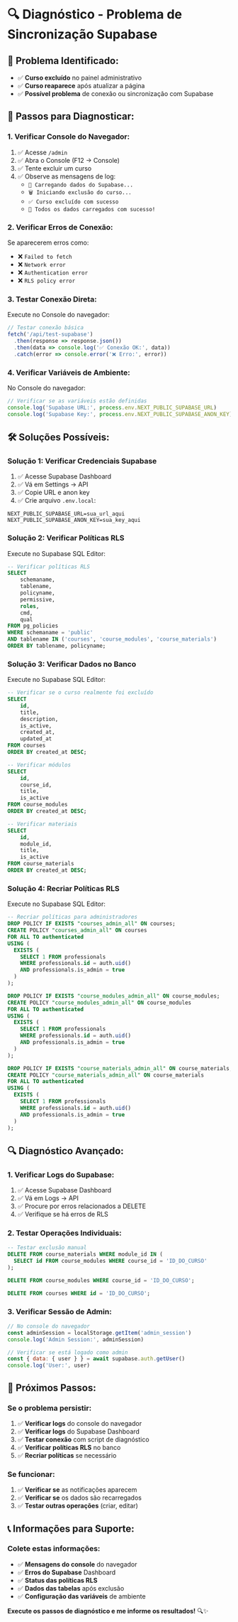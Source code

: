 # 🔍 **Diagnóstico - Problema de Sincronização Supabase**

## 🚨 **Problema Identificado:**
- ✅ **Curso excluído** no painel administrativo
- ✅ **Curso reaparece** após atualizar a página
- ✅ **Possível problema** de conexão ou sincronização com Supabase

## 🔧 **Passos para Diagnosticar:**

### **1. Verificar Console do Navegador:**
1. ✅ Acesse `/admin`
2. ✅ Abra o Console (F12 → Console)
3. ✅ Tente excluir um curso
4. ✅ Observe as mensagens de log:
   - `🔄 Carregando dados do Supabase...`
   - `🗑️ Iniciando exclusão do curso...`
   - `✅ Curso excluído com sucesso`
   - `🎉 Todos os dados carregados com sucesso!`

### **2. Verificar Erros de Conexão:**
Se aparecerem erros como:
- ❌ `Failed to fetch`
- ❌ `Network error`
- ❌ `Authentication error`
- ❌ `RLS policy error`

### **3. Testar Conexão Direta:**
Execute no Console do navegador:
```javascript
// Testar conexão básica
fetch('/api/test-supabase')
  .then(response => response.json())
  .then(data => console.log('✅ Conexão OK:', data))
  .catch(error => console.error('❌ Erro:', error))
```

### **4. Verificar Variáveis de Ambiente:**
No Console do navegador:
```javascript
// Verificar se as variáveis estão definidas
console.log('Supabase URL:', process.env.NEXT_PUBLIC_SUPABASE_URL)
console.log('Supabase Key:', process.env.NEXT_PUBLIC_SUPABASE_ANON_KEY)
```

## 🛠️ **Soluções Possíveis:**

### **Solução 1: Verificar Credenciais Supabase**
1. ✅ Acesse Supabase Dashboard
2. ✅ Vá em Settings → API
3. ✅ Copie URL e anon key
4. ✅ Crie arquivo `.env.local`:
```env
NEXT_PUBLIC_SUPABASE_URL=sua_url_aqui
NEXT_PUBLIC_SUPABASE_ANON_KEY=sua_key_aqui
```

### **Solução 2: Verificar Políticas RLS**
Execute no Supabase SQL Editor:
```sql
-- Verificar políticas RLS
SELECT 
    schemaname,
    tablename,
    policyname,
    permissive,
    roles,
    cmd,
    qual
FROM pg_policies 
WHERE schemaname = 'public'
AND tablename IN ('courses', 'course_modules', 'course_materials')
ORDER BY tablename, policyname;
```

### **Solução 3: Verificar Dados no Banco**
Execute no Supabase SQL Editor:
```sql
-- Verificar se o curso realmente foi excluído
SELECT 
    id,
    title,
    description,
    is_active,
    created_at,
    updated_at
FROM courses 
ORDER BY created_at DESC;

-- Verificar módulos
SELECT 
    id,
    course_id,
    title,
    is_active
FROM course_modules 
ORDER BY created_at DESC;

-- Verificar materiais
SELECT 
    id,
    module_id,
    title,
    is_active
FROM course_materials 
ORDER BY created_at DESC;
```

### **Solução 4: Recriar Políticas RLS**
Execute no Supabase SQL Editor:
```sql
-- Recriar políticas para administradores
DROP POLICY IF EXISTS "courses_admin_all" ON courses;
CREATE POLICY "courses_admin_all" ON courses
FOR ALL TO authenticated
USING (
  EXISTS (
    SELECT 1 FROM professionals 
    WHERE professionals.id = auth.uid() 
    AND professionals.is_admin = true
  )
);

DROP POLICY IF EXISTS "course_modules_admin_all" ON course_modules;
CREATE POLICY "course_modules_admin_all" ON course_modules
FOR ALL TO authenticated
USING (
  EXISTS (
    SELECT 1 FROM professionals 
    WHERE professionals.id = auth.uid() 
    AND professionals.is_admin = true
  )
);

DROP POLICY IF EXISTS "course_materials_admin_all" ON course_materials;
CREATE POLICY "course_materials_admin_all" ON course_materials
FOR ALL TO authenticated
USING (
  EXISTS (
    SELECT 1 FROM professionals 
    WHERE professionals.id = auth.uid() 
    AND professionals.is_admin = true
  )
);
```

## 🔍 **Diagnóstico Avançado:**

### **1. Verificar Logs do Supabase:**
1. ✅ Acesse Supabase Dashboard
2. ✅ Vá em Logs → API
3. ✅ Procure por erros relacionados a DELETE
4. ✅ Verifique se há erros de RLS

### **2. Testar Operações Individuais:**
```sql
-- Testar exclusão manual
DELETE FROM course_materials WHERE module_id IN (
  SELECT id FROM course_modules WHERE course_id = 'ID_DO_CURSO'
);

DELETE FROM course_modules WHERE course_id = 'ID_DO_CURSO';

DELETE FROM courses WHERE id = 'ID_DO_CURSO';
```

### **3. Verificar Sessão de Admin:**
```javascript
// No console do navegador
const adminSession = localStorage.getItem('admin_session')
console.log('Admin Session:', adminSession)

// Verificar se está logado como admin
const { data: { user } } = await supabase.auth.getUser()
console.log('User:', user)
```

## 🎯 **Próximos Passos:**

### **Se o problema persistir:**
1. ✅ **Verificar logs** do console do navegador
2. ✅ **Verificar logs** do Supabase Dashboard
3. ✅ **Testar conexão** com script de diagnóstico
4. ✅ **Verificar políticas RLS** no banco
5. ✅ **Recriar políticas** se necessário

### **Se funcionar:**
1. ✅ **Verificar se** as notificações aparecem
2. ✅ **Verificar se** os dados são recarregados
3. ✅ **Testar outras operações** (criar, editar)

## 📞 **Informações para Suporte:**

### **Colete estas informações:**
- ✅ **Mensagens do console** do navegador
- ✅ **Erros do Supabase** Dashboard
- ✅ **Status das políticas RLS**
- ✅ **Dados das tabelas** após exclusão
- ✅ **Configuração das variáveis** de ambiente

**Execute os passos de diagnóstico e me informe os resultados!** 🔍✨



















